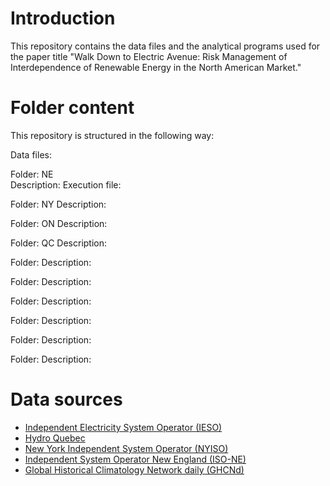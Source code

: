 # Introduction

This repository contains the data files and the analytical programs used for the paper title "Walk Down to Electric Avenue: Risk Management of Interdependence of Renewable Energy in the North American Market."

# Folder content

This repository is structured in the following way:

Data files:

Folder: NE  
Description:
Execution file:

Folder: NY
Description:

Folder: ON
Description:

Folder: QC
Description:



Folder:
Description:

Folder:
Description:

Folder:
Description:

Folder:
Description:

Folder:
Description:

Folder:
Description:


# Data sources
- [Independent Electricity System Operator (IESO)](https://www.ieso.ca/)
- [Hydro Quebec](https://www.hydroquebec.com/)
- [New York Independent System Operator (NYISO)](https://www.nyiso.com/)
- [Independent System Operator New England (ISO-NE)](https://www.iso-ne.com/])
- [Global Historical Climatology Network daily (GHCNd)](https://www.ncei.noaa.gov/products/land-based-station/global-historical-climatology-network-daily)
